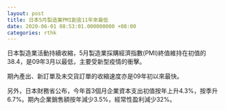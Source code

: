 ```yaml
---
layout: post
title: 日本5月製造業PMI創逾11年來最低
date: 2020-06-01 08:53:01.000000000 +08:00
categories: rthk
---
```


日本製造業活動持續收縮，5月製造業採購經濟指數(PMI)終值維持在初值的38.4，是09年3月以最低，主要受新型疫情的衝擊。

期內產出、新訂單及未交貨訂單的收縮速度亦是09年初以來最快。

另外，日本財務省公布，今年首3個月企業資本支出初值按年上升4.3%，按季升6.7%。期內企業銷售額按年減少3.5%，經常性盈利減少32%。
